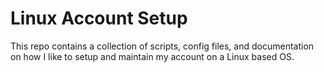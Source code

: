 # Linux Account Setup

This repo contains a collection of scripts, config files, and documentation on
how I like to setup and maintain my account on a Linux based OS.
